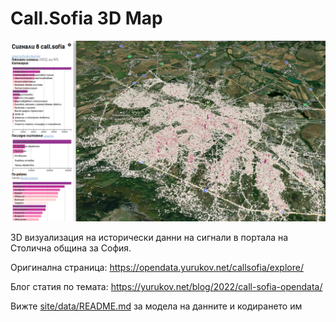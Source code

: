 # Call.Sofia 3D Map

![снимка на картата](callsofia.scr.png)

3D визуализация на исторически данни на сигнали в портала на Столична община за София.

Оригинална страница: https://opendata.yurukov.net/callsofia/explore/

Блог статия по темата: https://yurukov.net/blog/2022/call-sofia-opendata/

Вижте [site/data/README.md](site/data/README.md) за модела на данните и кодирането им
